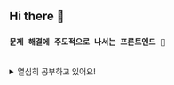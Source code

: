 ## Hi there 👋
### `문제 해결에 주도적으로 나서는 프론트엔드 🦫 `
<br>
<details>
  <summary>
    열심히 공부하고 있어요!
  </summary>
  <br>
  <code><img height="35" src="https://skills.thijs.gg/icons?i=react&theme=light"></code>
  <code><img height="35" src="https://skills.thijs.gg/icons?i=js&theme=light"></code>
  <code><img height="35" src="https://skills.thijs.gg/icons?i=html&theme=light"></code>
  <code><img height="35" src="https://skills.thijs.gg/icons?i=css&theme=light"></code>
  <code><img height="35" src="https://skills.thijs.gg/icons?i=nodejs&theme=light"></code>
  <code><img height="35" src="https://skills.thijs.gg/icons?i=python&theme=light"></code>
</details>

